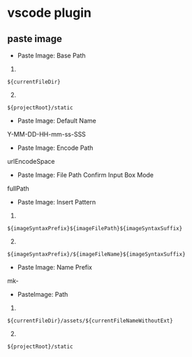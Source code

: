 # vscode plugin

## paste image


- Paste Image: Base Path

1. 

```
${currentFileDir}
```

2. 

```
${projectRoot}/static
```


- Paste Image: Default Name

Y-MM-DD-HH-mm-ss-SSS

- Paste Image: Encode Path

urlEncodeSpace

- Paste Image: File Path Confirm Input Box Mode

fullPath

- Paste Image: Insert Pattern

1. 

```
${imageSyntaxPrefix}${imageFilePath}${imageSyntaxSuffix}
```

2. 

```
${imageSyntaxPrefix}/${imageFileName}${imageSyntaxSuffix}
```

- Paste Image: Name Prefix

mk-

- PasteImage: Path

1. 

```
${currentFileDir}/assets/${currentFileNameWithoutExt}
```

2. 

```
${projectRoot}/static
```
